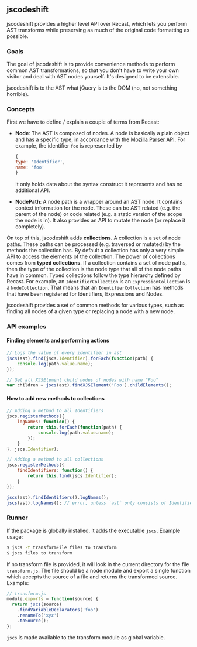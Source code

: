 ## jscodeshift

jscodeshift provides a higher level API over Recast, which lets you perform AST transforms while preserving as much of the original code formatting as possible.

### Goals

The goal of jscodeshift is to provide convenience methods to perform common AST transformations, so that you don't have to write your own visitor and deal with AST nodes yourself. It's designed to be extensible.

jscodeshift is to the AST what jQuery is to the DOM (no, not something horrible).

### Concepts

First we have to define / explain a couple of terms from Recast:

- **Node**: The AST is composed of nodes. A node is basically a plain object and has a specific type, in accordance with the [Mozilla Parser API][1]. For example, the identifier `foo` is represented by

    ```js
    {
 	type: 'Identifier',
	name: 'foo'
    }
    ```

     It only holds data about the syntax construct it represents and has no additional API.

- **NodePath**: A node path is a wrapper around an AST node. It contains context information for the node. These can be AST related (e.g. the parent of the node) or code related (e.g. a static version of the scope the node is in). It also provides an API to mutate the node (or replace it completely).

On top of this, jscodeshift adds **collections**. A collection is a set of node paths. These paths can be processed (e.g. traversed or mutated) by the methods the collection has.
By default a collection has only a very simple API to access the elements of the collection. The power of collections comes from **typed collections**. If a collection contains a set of node paths, then the type of the collection is the node type that all of the node paths have in common.
Typed collections follow the type hierarchy defined by Recast. For example, an `IdentifierCollection` is an `ExpressionCollection` is a `NodeCollection`. That means that an `IdentifierCollection` has methods that have been registered for Identifiers, Expressions and Nodes.

jscodeshift provides a set of common methods for various types, such as finding all nodes of a given type or replacing a node with a new node.


### API examples

#### Finding elements and performing actions

```js
// Logs the value of every identifier in ast
jscs(ast).find(jscs.Identifier).forEach(function(path) {
	console.log(path.value.name);
});

// Get all XJSElement child nodes of nodes with name "Foo"
var children = jscs(ast).findXJSElement('Foo').childElements();
```

#### How to add new methods to collections

```js
// Adding a method to all Identifiers
jscs.registerMethods({
	logNames: function() {
		return this.forEach(function(path) {
			console.log(path.value.name);
		});
	}
}, jscs.Identifier);

// Adding a method to all collections
jscs.registerMethods({
	findIdentifiers: function() {
		return this.find(jscs.Identifier);
	}
});

jscs(ast).findIdentifiers().logNames();
jscs(ast).logNames(); // error, unless `ast` only consists of Identifier nodes
```

### Runner

If the package is globally installed, it adds the executable `jscs`. Example usage:

```bash
$ jscs -t transformFile files to transform
$ jscs files to transform
```
If no transform file is provided, it will look in the current directory for the file `transform.js`. The file should be a node module and export a single function which accepts the source of a file and returns the transformed source. Example:

```js
// transform.js
module.exports = function(source) {
  return jscs(source)
    .findVariableDeclarators('foo')
    .renameTo('xyz')
    .toSource();
};
```

`jscs` is made available to the transform module as global variable.

[1]: https://developer.mozilla.org/en-US/docs/Mozilla/Projects/SpiderMonkey/Parser_API
